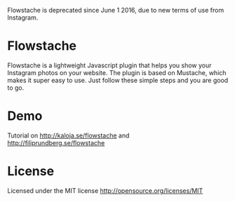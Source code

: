 Flowstache is deprecated since June 1 2016, due to new terms of use from Instagram.

Flowstache
==========

Flowstache is a lightweight Javascript plugin that helps you show your Instagram photos on your website. The plugin is based on Mustache, which makes it super easy to use. Just follow these simple steps and you are good to go.


Demo
====

Tutorial on http://kaloja.se/flowstache and http://filiprundberg.se/flowstache


License
=======

Licensed under the MIT license
http://opensource.org/licenses/MIT
